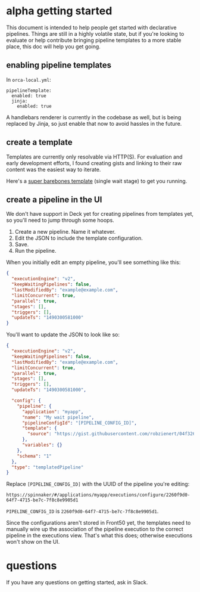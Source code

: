 # alpha getting started

This document is intended to help people get started with declarative pipelines.
Things are still in a highly volatile state, but if you're looking to evaluate
or help contribute bringing pipeline templates to a more stable place, this doc
will help you get going.

## enabling pipeline templates

In `orca-local.yml`:

```
pipelineTemplate:
  enabled: true
  jinja:
    enabled: true
```

A handlebars renderer is currently in the codebase as well, but is being
replaced by Jinja, so just enable that now to avoid hassles in the future.

## create a template

Templates are currently only resolvable via HTTP(S). For evaluation and early
development efforts, I found creating gists and linking to their raw content
was the easiest way to iterate.

Here's a [super barebones template](https://gist.githubusercontent.com/robzienert/04f326f3077df176b1788b30e06ed981/raw/b9eed8643e9028d27f21c3dee7ca3b0b1f8c9fee/barebones.yml) 
(single wait stage) to get you running.

## create a pipeline in the UI

We don't have support in Deck yet for creating pipelines from templates yet, so
you'll need to jump through some hoops.

1. Create a new pipeline. Name it whatever.
2. Edit the JSON to include the template configuration.
3. Save.
4. Run the pipeline.

When you initially edit an empty pipeline, you'll see something like this:

```json
{
  "executionEngine": "v2",
  "keepWaitingPipelines": false,
  "lastModifiedBy": "example@example.com",
  "limitConcurrent": true,
  "parallel": true,
  "stages": [],
  "triggers": [],
  "updateTs": "1490300581000"
}
```

You'll want to update the JSON to look like so:

```json
{
  "executionEngine": "v2",
  "keepWaitingPipelines": false,
  "lastModifiedBy": "example@example.com",
  "limitConcurrent": true,
  "parallel": true,
  "stages": [],
  "triggers": [],
  "updateTs": "1490300581000",

  "config": {
    "pipeline": {
      "application": "myapp",
      "name": "My wait pipeline",
      "pipelineConfigId": "[PIPELINE_CONFIG_ID]",
      "template": {
        "source": "https://gist.githubusercontent.com/robzienert/04f326f3077df176b1788b30e06ed981/raw/b9eed8643e9028d27f21c3dee7ca3b0b1f8c9fee/barebones.yml"
      },
      "variables": {}
    },
    "schema": "1"
  },
  "type": "templatedPipeline"
}
```

Replace `[PIPELINE_CONFIG_ID]` with the UUID of the pipeline you're editing:

`https://spinnaker/#/applications/myapp/executions/configure/2260f9d0-64f7-4715-be7c-7f8c8e9905d1`

`PIPELINE_CONFIG_ID` is `2260f9d0-64f7-4715-be7c-7f8c8e9905d1`.

Since the configurations aren't stored in Front50 yet, the templates need to 
manually wire up the association of the pipeline execution to the correct 
pipeline in the executions view. That's what this does; otherwise executions won't
show on the UI.

# questions

If you have any questions on getting started, ask in Slack.
